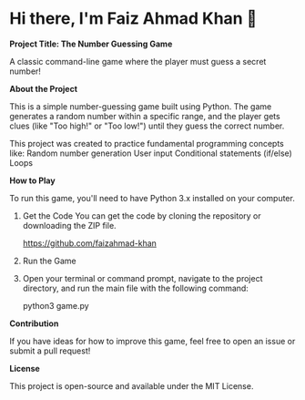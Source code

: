 # Hi there, I'm Faiz Ahmad Khan 👋

**Project Title: The Number Guessing Game** 

A classic command-line game where the player must guess a secret number!

**About the Project**

This is a simple number-guessing game built using Python. The game generates a random number within a specific range, and the player gets clues (like "Too high!" or "Too low!") until they guess the correct number.

This project was created to practice fundamental programming concepts like:
Random number generation
User input
Conditional statements (if/else)
Loops

**How to Play**


To run this game, you'll need to have Python 3.x installed on your computer.
1. Get the Code
You can get the code by cloning the repository or downloading the ZIP file.

     https://github.com/faizahmad-khan

2. Run the Game
3. Open your terminal or command prompt, navigate to the project directory, and run the main file with the following command:

     python3 game.py

**Contribution**

If you have ideas for how to improve this game, feel free to open an issue or submit a pull request!

**License**


This project is open-source and available under the MIT License.
